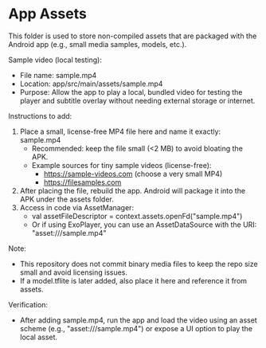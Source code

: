 # App Assets

This folder is used to store non-compiled assets that are packaged with the Android app (e.g., small media samples, models, etc.).

Sample video (local testing):
- File name: sample.mp4
- Location: app/src/main/assets/sample.mp4
- Purpose: Allow the app to play a local, bundled video for testing the player and subtitle overlay without needing external storage or internet.

Instructions to add:
1) Place a small, license-free MP4 file here and name it exactly: sample.mp4
   - Recommended: keep the file small (<2 MB) to avoid bloating the APK.
   - Example sources for tiny sample videos (license-free): 
     - https://sample-videos.com (choose a very small MP4)
     - https://filesamples.com
2) After placing the file, rebuild the app. Android will package it into the APK under the assets folder.
3) Access in code via AssetManager:
   - val assetFileDescriptor = context.assets.openFd("sample.mp4")
   - Or if using ExoPlayer, you can use an AssetDataSource with the URI: "asset:///sample.mp4"

Note:
- This repository does not commit binary media files to keep the repo size small and avoid licensing issues.
- If a model.tflite is later added, also place it here and reference it from assets.

Verification:
- After adding sample.mp4, run the app and load the video using an asset scheme (e.g., "asset:///sample.mp4") or expose a UI option to play the local asset.
